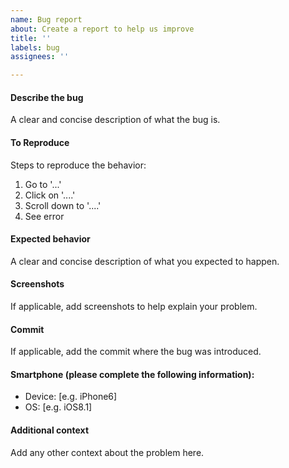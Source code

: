 ```yaml
---
name: Bug report
about: Create a report to help us improve
title: ''
labels: bug
assignees: ''

---
```


#### Describe the bug
A clear and concise description of what the bug is.

#### To Reproduce
Steps to reproduce the behavior:
1. Go to '...'
2. Click on '....'
3. Scroll down to '....'
4. See error

#### Expected behavior
A clear and concise description of what you expected to happen.

#### Screenshots
If applicable, add screenshots to help explain your problem.

#### Commit
If applicable, add the commit where the bug was introduced.

#### Smartphone (please complete the following information):
 - Device: [e.g. iPhone6]
 - OS: [e.g. iOS8.1]

#### Additional context
Add any other context about the problem here.
